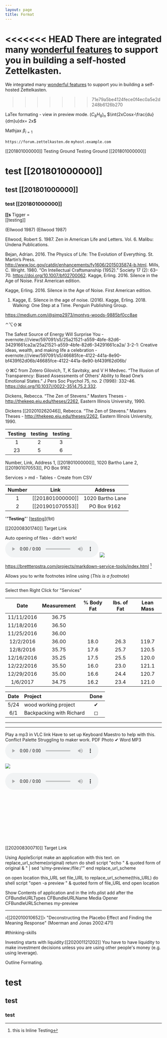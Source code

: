 ```yaml
---
layout: page
title: Format
---
```


<<<<<<< HEAD
There are integrated many [wonderful features](thearchive://search/202005021405) to support you in building a self-hosted Zettelkasten. 
=======
We integrated many [wonderful features](thearchive://match/202005021405) to support you in building a self-hosted Zettelkasten. 
>>>>>>> 71e79a5be4124fece0f4ec0a5e2d248b6126b270

LaTex formating - view in preview mode.
$(C_8H_8)_n$
$\int(2xCosx-\frac{du}{dm}u)dx= 2x$

Mathjax
$\beta_{i=1}$

<!--myhost.example.com-->
`https://forum.zettelkasten.de`
`myhost.example.com`

[[201801000000]] Testing Ground
Testing Ground [[201801000000]]

# test [[201801000000]]
## test [[201801000000]]
### test [[201801000000]]

**[[s** Tigger =  
[[testing]]

(Ellwood 1987)
(Ellwood 1987)

Ellwood, Robert S. 1987. Zen in American Life and Letters. Vol. 6. Malibu: Undena Publications.

Bejan, Adrian. 2016. The Physics of Life: The Evolution of Everything. St. Martin’s Press. http://www.loc.gov/catdir/enhancements/fy1606/2015035874-b.html.
Mills, C. Wright. 1980. “On Intellectual Craftsmanship (1952).” Society 17 (2): 63–70. https://doi.org/10.1007/bf02700062.
Kagge, Erling. 2016. Silence in the Age of Noise. First American edition.

Kagge, Erling. 2016. Silence in the Age of Noise. First American edition.
1. Kagge, E. Silence in the age of noise. (2016).
Kagge, Erling. 2018. Walking: One Step at a Time. Penguin Publishing Group.

https://medium.com/@simp2973/montys-woods-9885bf0cc8ae

⌃⌥⇧⌘

The Safest Source of Energy Will Surprise You
    - evernote:///view/597091/s5/25a21521-a559-4bfe-82d6-34291661ca2a/25a21521-a559-4bfe-82d6-34291661ca2a/
3-2-1: Creative ideas, wealth, and making life a celebration
    - evernote:///view/597091/s5/46685fce-4122-441a-8e90-bf439f62d06b/46685fce-4122-441a-8e90-bf439f62d06b/


⇧⌘C from Zotero
Gilovich, T, K Savitsky, and V H Medvec. “The Illusion of Transparency: Biased Assessments of Others’ Ability to Read One’s Emotional States.” J Pers Soc Psychol 75, no. 2 (1998): 332–46. https://doi.org/10.1037//0022-3514.75.2.332.

Dickens, Rebecca. “The Zen of Stevens.” Masters Theses - http://thekeep.eiu.edu/theses/2262, Eastern Illinois University, 1990.

Dickens [[202010262046]], Rebecca. “The Zen of Stevens.” Masters Theses - http://thekeep.eiu.edu/theses/2262, Eastern Illinois University, 1990.



| Testing | testing | testing |  
| :-----: | :-----: | :-----: |  
|    1    |    2    |    3    |  
|   23    |    5    |    6    |  

Number, Link, Address
1, [[201801000000]], 1020 Bartho Lane
2, [[201901070553]], PO Box 9162

Services > md - Tables - Create from CSV

| Number |       Link       |     Address      |
| :----: | :--------------: | :--------------: |
|   1    | [[201801000000]] | 1020 Bartho Lane |
|   2    | [[201901070553]] |   PO Box 9162    |

'"**Testing**"'
[[testing](!g)](!bt)

[[202008301740]] Target Link

Auto opening of files - didn't work!
![](italss://media/03_3_Women_Walking.mp3)
[](udp:///Users/will/Dropbox/zettelkasten/media/walking.mp3)
![](rtp://07_supernova.mp3)

https://brettterpstra.com/projects/markdown-service-tools/index.html [^7]

Allows you to write footnotes inline using (*This is a footnote*)

---
Select then Right Click for "Services"

|    Date    | Measurement | % Body Fat | lbs. of Fat | Lean Mass |
| :--------: | :---------: | :--------: | :---------: | :-------: |
| 11/11/2016 |    36.75    |            |             |           |
| 11/18/2016 |    36.50    |            |             |           |
| 11/25/2016 |    36.00    |            |             |           |
| 12/2/2016  |    36.00    |    18.0    |     26.3    |   119.7   |
| 12/8/2016  |    35.75    |    17.6    |     25.7    |   120.5   |
| 12/16/2016 |    35.25    |    17.5    |     25.5    |   120.0   |
| 12/22/2016 |    35.50    |    16.0    |     23.0    |   121.1   |
| 12/29/2016 |    35.00    |    16.6    |     24.4    |   120.7   |
|  1/6/2017  |    34.75    |    16.2    |     23.4    |   121.0   |


| Date | Project                  | Done |  
| :--: | :----------------------- | :--: |  
| 5/24 | wood working project     |  ✔︎  |  
| 6/1  | Backpacking with Richard |  ◻︎  |    

---


[^7]: this is Inline Testing

---
Play a mp3 in VLC link
Have to set up Keyboard Maestro to help with this.
Conflict Palette
Struggling to maker work.
PDF
Photo ✔︎
Word
MP3
![](my-vlc:///Users/will/Dropbox/zettelkasten/media/01_As_Falls_Wichita,_So_Falls_Wichita_Falls.mp3)


![](my-preview:///Users/will/Dropbox/zettelkasten/media/Flower_Child.jpg)

![](my-vlc:///Users/will/Dropbox/zettelkasten/media/06_bliss.mp3)

![](my-PDF:///Users/will/Dropbox/zettelkasten/media/PRIOR_KNOWLEDGE_.pdf)

[[202008300710]] Target Link

Using AppleScript make an application with this text.
on replace_url_scheme(original)
	return do shell script "echo " & quoted form of original & " | sed 's/my-preview:/file:/'"
end replace_url_scheme

on open location this_URL
	set file_URL to replace_url_scheme(this_URL)
	do shell script "open -a preview " & quoted form of file_URL
end open location

Show Contents of application and in the info.plist add after the <dict>
<key>CFBundleURLTypes</key>
	<array>
		<dict>
			<key>CFBundleURLName</key>
			<string>Media Opener</string>
			<key>CFBundleURLSchemes</key>
			<array>
				<string>my-preview</string>
			</array>
		</dict>
	</array>

---
›[[202010010652]]‹
"Deconstructing the Placebo Effect and Finding the Meaning Response" (Moerman and Jonas 2002:471)

#thinking-skills

Investing starts with liquidity:[[202001121202]] You have to have liquidity to make investment decisions unless you are using other people's money (e.g. using leverage).


Outline Formating.
# test
## test
### test
